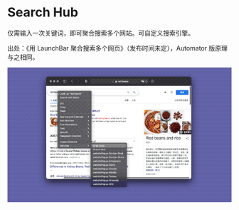 # Search Hub

仅需输入一次关键词，即可聚合搜索多个网站。可自定义搜索引擎。

出处：《用 LaunchBar 聚合搜索多个网页》（发布时间未定），Automator 版原理与之相同。

![img](img.gif)
